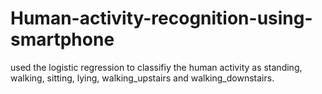 # Human-activity-recognition-using-smartphone
used the logistic regression to classifiy the human activity as standing, walking, sitting, lying, walking_upstairs and walking_downstairs.
